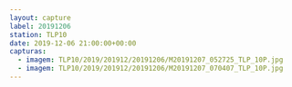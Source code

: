 ```yaml
---
layout: capture
label: 20191206
station: TLP10
date: 2019-12-06 21:00:00+00:00
capturas:
  - imagem: TLP10/2019/201912/20191206/M20191207_052725_TLP_10P.jpg
  - imagem: TLP10/2019/201912/20191206/M20191207_070407_TLP_10P.jpg
---
```

